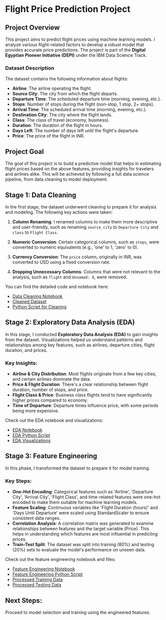 # Flight Price Prediction Project

## Project Overview
This project aims to predict flight prices using machine learning models. I analyze various flight-related factors to develop a robust model that provides accurate price predictions. The project is part of the **Digital Egyptian Pioneer Initiative (DEPI)** under the IBM Data Science Track.

### Dataset Description
The dataset contains the following information about flights:
- **Airline**: The airline operating the flight.
- **Source City**: The city from which the flight departs.
- **Departure Time**: The scheduled departure time (morning, evening, etc.).
- **Stops**: Number of stops during the flight (non-stop, 1 stop, 2+ stops).
- **Arrival Time**: The scheduled arrival time (morning, evening, etc.).
- **Destination City**: The city where the flight lands.
- **Class**: The class of travel (economy, business).
- **Duration**: The duration of the flight in hours.
- **Days Left**: The number of days left until the flight's departure.
- **Price**: The price of the flight in INR.

## Project Goal
The goal of this project is to build a predictive model that helps in estimating flight prices based on the above features, providing insights for travelers and airlines alike. This will be achieved by following a full data science pipeline, from data cleaning to model deployment.

## Stage 1: Data Cleaning
In the first stage, the dataset underwent cleaning to prepare it for analysis and modeling. The following key actions were taken:

1. **Column Renaming**: I renamed columns to make them more descriptive and user-friendly, such as renaming `source_city` to `Departure City` and `class` to `Flight Class`.
   
2. **Numeric Conversion**: Certain categorical columns, such as `stops`, were converted to numeric equivalents (e.g., 'one' to 1, 'zero' to 0).
   
3. **Currency Conversion**: The `price` column, originally in INR, was converted to USD using a fixed conversion rate.
   
4. **Dropping Unnecessary Columns**: Columns that were not relevant to the analysis, such as `flight` and `Unnamed: 0`, were removed.

You can find the detailed code and notebook here:
- [Data Cleaning Notebook](notebooks/01_data_cleaning.ipynb)
- [Cleaned Dataset](data/processed/flights%20cleaned.csv)
- [Python Script for Cleaning](src/cleaning.py)

## Stage 2: Exploratory Data Analysis (EDA)

In this stage, I conducted **Exploratory Data Analysis (EDA)** to gain insights from the dataset. Visualizations helped us understand patterns and relationships among key features, such as airlines, departure cities, flight duration, and prices.

### Key Insights:
- **Airline & City Distribution**: Most flights originate from a few key cities, and certain airlines dominate the data.
- **Price & Flight Duration**: There's a clear relationship between flight duration, number of stops, and price.
- **Flight Class & Price**: Business class flights tend to have significantly higher prices compared to economy.
- **Time of Departure**: Departure times influence price, with some periods being more expensive.

Check out the EDA notebook and visualizations:
- [EDA Notebook](notebooks/02_eda.ipynb)
- [EDA Python Script](src/eda.py)
- [EDA Visualizations](reports/figures)

## Stage 3: Feature Engineering

In this phase, I transformed the dataset to prepare it for model training.

### Key Steps:
- **One-Hot Encoding**: Categorical features such as 'Airline', 'Departure City', 'Arrival City', 'Flight Class', and time-related features were one-hot encoded to make them suitable for machine learning models.
- **Feature Scaling**: Continuous variables like 'Flight Duration (hours)' and 'Days Until Departure' were scaled using StandardScaler to ensure consistent data ranges.
- **Correlation Analysis**: A correlation matrix was generated to examine relationships between features and the target variable (Price). This helps in understanding which features are most influential in predicting prices.
- **Train-Test Split**: The dataset was split into training (80%) and testing (20%) sets to evaluate the model's performance on unseen data.

Check out the feature engineering notebook and files:
- [Feature Engineering Notebook](notebooks/03_feature_engineering.ipynb)
- [Feature Engineering Python Script](src/feature_engineering.py)
- [Processed Training Data](data/processed/x_train_processed.csv)
- [Processed Testing Data](data/processed/x_test_processed.csv)

## Next Steps:
Proceed to model selection and training using the engineered features.
